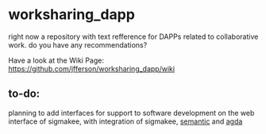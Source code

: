 # worksharing_dapp
right now a repository with text refference for DAPPs related to collaborative work. do you have any recommendations?

Have a look at the Wiki Page: https://github.com/jfferson/worksharing_dapp/wiki

## to-do:

planning to add interfaces for support to software development on the web interface of sigmakee, with integration of sigmakee, [semantic](https://github.com/github/semantic) and [agda](https://github.com/frelindb/agsyHOL)
